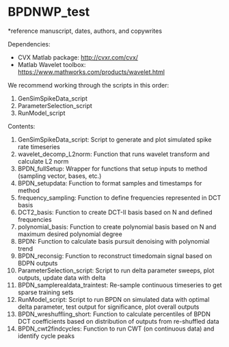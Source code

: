 # BPDNWP_test

*reference manuscript, dates, authors, and copywrites

Dependencies:
- CVX Matlab package: http://cvxr.com/cvx/
- Matlab Wavelet toolbox: https://www.mathworks.com/products/wavelet.html

We recommend working through the scripts in this order:
1)	GenSimSpikeData_script
2)	ParameterSelection_script
3)	RunModel_script

Contents:
1. GenSimSpikeData_script: Script to generate and plot simulated spike rate timeseries 
2. wavelet_decomp_L2norm: Function that runs wavelet transform and calculate L2 norm
3. BPDN_fullSetup: Wrapper for functions that setup inputs to method (sampling vector, bases, etc.)
4. BPDN_setupdata: Function to format samples and timestamps for method
5. frequency_sampling: Function to define frequencies represented in DCT basis
6. DCT2_basis: Function to create DCT-II basis based on N and defined frequencies 
7. polynomial_basis: Function to create polynomial basis based on N and maximum desired polynomial degree
8. BPDN: Function to calculate basis pursuit denoising with polynomial trend 
9. BPDN_reconsig: Function to reconstruct timedomain signal based on BDPN outputs
10. ParameterSelection_script: Script to run delta parameter sweeps, plot outputs, update data with delta
11. BPDN_samplerealdata_traintest: Re-sample continuous timeseries to get sparse training sets
12. RunModel_script: Script to run BPDN on simulated data with optimal delta parameter, test output for significance, plot overall outputs
13. BPDN_wreshuffling_short: Function to calculate percentiles of BPDN DCT coefficients based on distribution of outputs from re-shuffled data 
14. BPDN_cwt2findcycles: Function to run CWT (on continuous data) and identify cycle peaks

